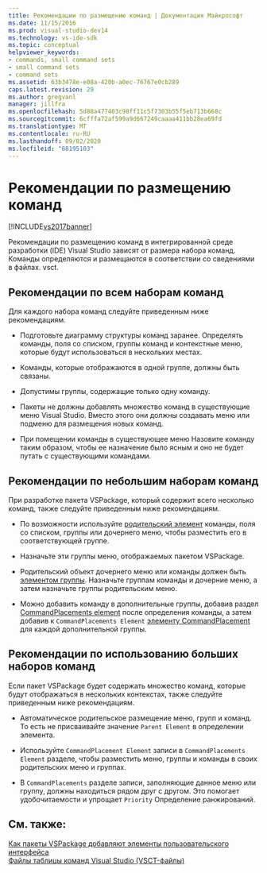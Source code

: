 ```yaml
---
title: Рекомендации по размещению команд | Документация Майкрософт
ms.date: 11/15/2016
ms.prod: visual-studio-dev14
ms.technology: vs-ide-sdk
ms.topic: conceptual
helpviewer_keywords:
- commands, small command sets
- small command sets
- command sets
ms.assetid: 63b3478e-e08a-420b-a0ec-76767e0cb289
caps.latest.revision: 29
ms.author: gregvanl
manager: jillfra
ms.openlocfilehash: 5d88a477403c98ff11c5f7303b55f5eb713b668c
ms.sourcegitcommit: 6cfffa72af599a9d667249caaaa411bb28ea69fd
ms.translationtype: MT
ms.contentlocale: ru-RU
ms.lasthandoff: 09/02/2020
ms.locfileid: "68195103"
---
```

# <a name="command-placement-guidelines"></a>Рекомендации по размещению команд
[!INCLUDE[vs2017banner](../../includes/vs2017banner.md)]

Рекомендации по размещению команд в интегрированной среде разработки (IDE) Visual Studio зависят от размера набора команд. Команды определяются и размещаются в соответствии со сведениями в файлах. vsct.  
  
## <a name="best-practices-for-all-command-sets"></a>Рекомендации по всем наборам команд  
 Для каждого набора команд следуйте приведенным ниже рекомендациям.  
  
- Подготовьте диаграмму структуры команд заранее. Определять команды, поля со списком, группы команд и контекстные меню, которые будут использоваться в нескольких местах.  
  
- Команды, которые отображаются в одной группе, должны быть связаны.  
  
- Допустимы группы, содержащие только одну команду.  
  
- Пакеты не должны добавлять множество команд в существующие меню Visual Studio. Вместо этого они должны создавать меню или подменю для размещения новых команд.  
  
- При помещении команды в существующее меню Назовите команду таким образом, чтобы ее назначение было ясным и оно не будет путать с существующими командами.  
  
## <a name="best-practices-for-small-command-sets"></a>Рекомендации по небольшим наборам команд  
 При разработке пакета VSPackage, который содержит всего несколько команд, также следуйте приведенным ниже рекомендациям.  
  
- По возможности используйте [родительский элемент](../../extensibility/parent-element.md) команды, поля со списком, группы или дочернего меню, чтобы разместить его в соответствующей группе.  
  
- Назначьте эти группы меню, отображаемых пакетом VSPackage.  
  
- Родительский объект дочернего меню или команды должен быть [элементом группы](../../extensibility/group-element.md). Назначьте группам команды и дочерние меню, а затем назначьте группы родительским меню.  
  
- Можно добавить команду в дополнительные группы, добавив раздел [CommandPlacements element](../../extensibility/commandplacements-element.md) после определения команды, а затем добавив к `CommandPlacements Element` [элементу CommandPlacement](../../extensibility/commandplacement-element.md) для каждой дополнительной группы.  
  
## <a name="best-practices-for-large-command-sets"></a>Рекомендации по использованию больших наборов команд  
 Если пакет VSPackage будет содержать множество команд, которые будут отображаться в нескольких контекстах, также следуйте приведенным ниже рекомендациям.  
  
- Автоматическое родительское размещение меню, групп и команд. То есть не присваивайте значение `Parent Element` в определении элемента.  
  
- Используйте `CommandPlacement Element` записи в `CommandPlacements Element` разделе, чтобы разместить меню, группы и команды в своих родительских меню и группах.  
  
- В `CommandPlacements` разделе записи, заполняющие данное меню или группу, должны находиться рядом друг с другом. Это помогает удобочитаемости и упрощает `Priority` Определение ранжирований.  
  
## <a name="see-also"></a>См. также:  
 [Как пакеты VSPackage добавляют элементы пользовательского интерфейса](../../extensibility/internals/how-vspackages-add-user-interface-elements.md)   
 [Файлы таблицы команд Visual Studio (VSCT-файлы)](../../extensibility/internals/visual-studio-command-table-dot-vsct-files.md)
